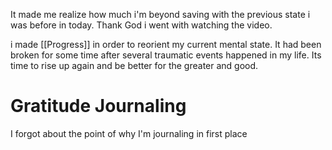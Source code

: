 
It made me realize how much i'm beyond saving with the previous state i was before in today. Thank God i went with watching the video.

i made [[Progress]] in order to reorient my current mental state. It had been broken for some time after several traumatic events happened in my life. Its time to rise up again and be better for the greater and good.

# Gratitude Journaling

I forgot about the point of why I'm journaling in first place